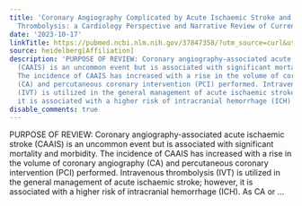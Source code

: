 ```yaml
---
title: 'Coronary Angiography Complicated by Acute Ischaemic Stroke and the Use of
  Thrombolysis: a Cardiology Perspective and Narrative Review of Current Literature'
date: '2023-10-17'
linkTitle: https://pubmed.ncbi.nlm.nih.gov/37847358/?utm_source=curl&utm_medium=rss&utm_campaign=pubmed-2&utm_content=1FakS-2QOkCT8HsMOQP1bCRQ4YzyumYOmxmF0moLsQ3dFB1E9V&fc=20220326224207&ff=20231017180839&v=2.17.9.post6+86293ac
source: heidelberg[Affiliation]
description: 'PURPOSE OF REVIEW: Coronary angiography-associated acute ischaemic stroke
  (CAAIS) is an uncommon event but is associated with significant mortality and morbidity.
  The incidence of CAAIS has increased with a rise in the volume of coronary angiography
  (CA) and percutaneous coronary intervention (PCI) performed. Intravenous thrombolysis
  (IVT) is utilized in the general management of acute ischaemic stroke; however,
  it is associated with a higher risk of intracranial hemorrhage (ICH). As CA or ...'
disable_comments: true
---
```

PURPOSE OF REVIEW: Coronary angiography-associated acute ischaemic stroke (CAAIS) is an uncommon event but is associated with significant mortality and morbidity. The incidence of CAAIS has increased with a rise in the volume of coronary angiography (CA) and percutaneous coronary intervention (PCI) performed. Intravenous thrombolysis (IVT) is utilized in the general management of acute ischaemic stroke; however, it is associated with a higher risk of intracranial hemorrhage (ICH). As CA or ...